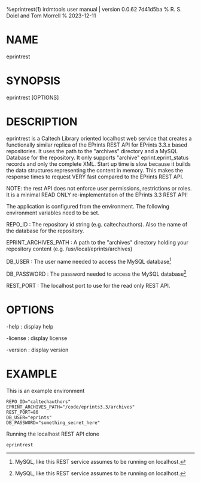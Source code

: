 %eprintrest(1) irdmtools user manual | version 0.0.62 7d41d5ba
% R. S. Doiel and Tom Morrell
% 2023-12-11

# NAME

eprintrest

# SYNOPSIS

eprintrest [OPTIONS]

# DESCRIPTION

eprintrest is a Caltech Library oriented localhost web service
that creates a functionally similar replica of the EPrints REST API 
for EPrints 3.3.x based repositories. It uses the path to the 
"archives" directory and a MySQL Database for the repository. 
It only supports "archive" eprint.eprint_status records and
only the complete XML. Start up time is slow because it builds 
the data structures representing the content in memory. This
makes the response times to request VERY fast compared to
the EPrints REST API.

NOTE: the rest API does not enforce user permissions, restrictions
or roles. It is a minimal READ ONLY re-implementation of the EPrints 3.3
REST API!

The application is configured from the environment. The following
environment variables need to be set.

REPO_ID
: The repository id string (e.g. caltechauthors). Also the name of the database for the repository.

EPRINT_ARCHIVES_PATH
: A path to the "archives" directory holding your repository content 
(e.g. /usr/local/eprints/archives)

DB_USER
: The user name needed to access the MySQL database[^1]

DB_PASSWORD
: The password needed to access the MySQL database[^1]

REST_PORT
: The localhost port to use for the read only REST API.

[^1]: MySQL, like this REST service assumes to be running on localhost.


# OPTIONS

-help
: display help

-license
: display license

-version
: display version


# EXAMPLE

This is an example environment

~~~
REPO_ID="caltechauthors"
EPRINT_ARCHIVES_PATH="/code/eprints3.3/archives"
REST_PORT=80
DB_USER="eprints"
DB_PASSWORD="something_secret_here"
~~~

Running the localhost REST API clone

~~~
eprintrest
~~~


